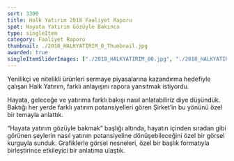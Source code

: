 ```yaml
---
sort: 3300
title: Halk Yatırım 2018 Faaliyet Raporu
spot: Hayata Yatırım Gözüyle Bakınca
type: singleItem
category: Faaliyet Raporu
thumbnail: ./2018_HALKYATIRIM_0_Thumbnail.jpg
awarded: true
singleItemSliderImages: ["./2018_HALKYATIRIM_00.jpg", "./2018_HALKYATIRIM_01.jpg", "./2018_HALKYATIRIM_02.jpg", "./2018_HALKYATIRIM_03.jpg", "./2018_HALKYATIRIM_04.jpg", "./2018_HALKYATIRIM_05.jpg", "./2018_HALKYATIRIM_06.jpg", "./2018_HALKYATIRIM_07.jpg"]
---
```


Yenilikçi ve nitelikli ürünleri sermaye piyasalarına kazandırma hedefiyle çalışan Halk Yatırım, farklı anlayışını rapora yansıtmak istiyordu.

Hayata, geleceğe ve yatırıma farklı bakışı nasıl anlatabiliriz diye düşündük. Baktığı her yerde farklı yatırım potansiyelleri gören Şirket’in bu yönünü özel bir temayla anlattık.

“Hayata yatırım gözüyle bakmak” başlığı altında, hayatın içinden sıradan gibi görünen şeylerin nasıl yatırım potansiyeline dönüşebileceğini özel bir görsel kurguyla sunduk. Grafiklerle görsel nesneleri, özel bir başlık formatıyla birleştirince etkileyici bir anlatıma ulaştık.
